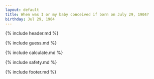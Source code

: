 ```yaml
---
layout: default
title: When was I or my baby conceived if born on July 29, 1904?
birthday: Jul 29, 1904
---
```


{% include header.md %}

{% include guess.md %}

{% include calculate.md %}

{% include safety.md %}

{% include footer.md %}



